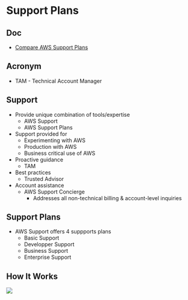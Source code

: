 # Support Plans

## Doc
* [Compare AWS Support Plans](https://aws.amazon.com/premiumsupport/plans)

## Acronym
* TAM - Technical Account Manager

## Support
* Provide unique combination of tools/expertise
  * AWS Support
  * AWS Support Plans
* Support provided for
  * Experimenting with AWS
  * Production with AWS
  * Business critical use of AWS
* Proactive guidance
  * TAM
* Best practices
  * Trusted Advisor
* Account assistance
  * AWS Support Concierge
    * Addresses all non-technical billing & account-level inquiries

## Support Plans
* AWS Support offers 4 suppports plans
  * Basic Support
  * Developper Support
  * Business Support
  * Enterprise Support
  
## How It Works

[<img src="https://i.imgur.com/a2N9M16.png">](https://i.imgur.com/a2N9M16.png)
